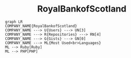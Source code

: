 <h1 align="center">RoyalBankofScotland</h1>

```mermaid
graph LR
COMPANY_NAME{RoyalBankofScotland}
COMPANY_NAME ---> U{Users} ---> UN[3]
COMPANY_NAME ---> R{Repositories} ---> RN[4]
COMPANY_NAME ---> G{Gists} ---> GN[0]
COMPANY_NAME ---> ML{Most Used<br>Languages}
ML --> Ruby[Ruby]
ML --> PHP[PHP]
```
